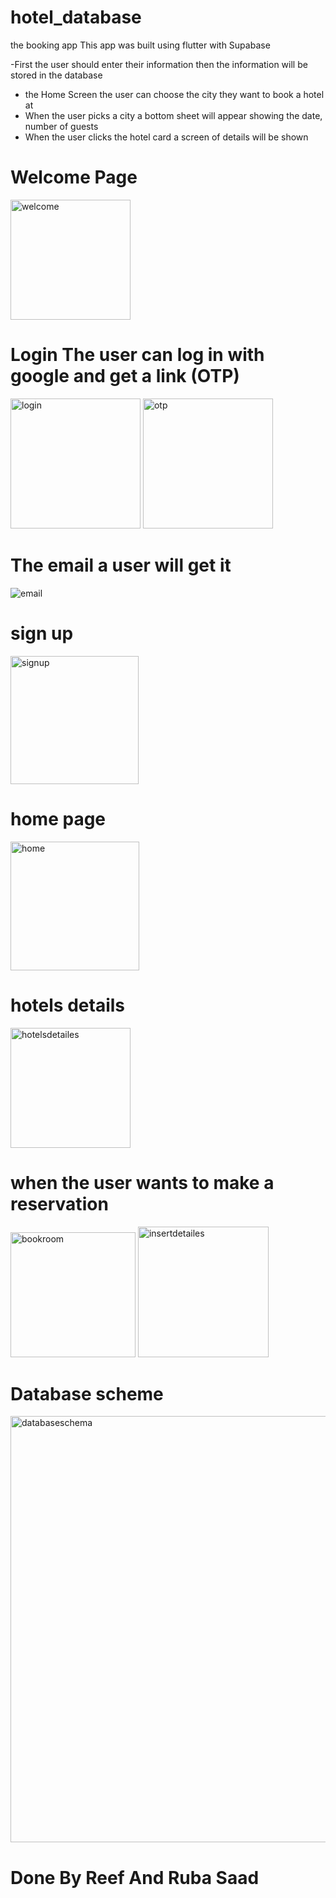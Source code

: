 # hotel_database


the booking app 
This app was built using flutter with Supabase 

 -First the user should enter their information then the information will be stored in the database 
- the Home Screen the user can choose the city they want to book a hotel at 
- When the user picks a city a bottom sheet will appear showing the date, number of guests 
- When the user clicks the hotel card a screen of details will be shown 


# Welcome Page
<img width="192" alt="welcome" src="https://github.com/reef-mohammad/hotel/assets/74217487/d810cd8a-a2f6-4a95-b3c8-e41fb480b2ba">

  # Login  The user can log in with google and get a link (OTP)
<img width="208" alt="login" src="https://github.com/reef-mohammad/hotel/assets/74217487/e9caa850-3ebb-45e6-aec9-b800b408a83f">

<img width="208" alt="otp" src="https://github.com/reef-mohammad/hotel/assets/74217487/e82b6c7a-3c78-4e18-8395-f45420f42c6c">

# The email a user will get it
![email](https://github.com/reef-mohammad/hotel/assets/74217487/0c0cbb51-643d-4a38-bade-758f29f1d01e)
# sign up 
<img width="205" alt="signup" src="https://github.com/reef-mohammad/hotel/assets/74217487/9bded26b-6932-4993-8079-d9bd5c231a46">

# home page 
<img width="206" alt="home" src="https://github.com/reef-mohammad/hotel/assets/74217487/230beee5-f9f8-4134-898e-5082b10dafe2">

# hotels details 
<img width="192" alt="hotelsdetailes" src="https://github.com/reef-mohammad/hotel/assets/74217487/11d51c8e-e86a-405d-8f6c-e0f9e699d2f6">

# when the user wants to make a reservation

<img width="200" alt="bookroom" src="https://github.com/reef-mohammad/hotel/assets/74217487/70acaa52-c5f6-4e1c-8495-02bc966c9dd2">


<img width="209" alt="insertdetailes" src="https://github.com/reef-mohammad/hotel/assets/74217487/df45d56e-dd07-4a78-ae0a-a4d6d983acb2">



# Database scheme

<img width="682" alt="databaseschema" src="https://github.com/reef-mohammad/hotel/assets/74217487/3a8f1f60-fd46-4a79-a953-fd5cc0799b86">


# Done By Reef And Ruba Saad
